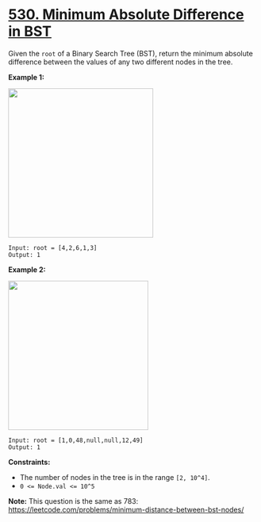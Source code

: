 # [530. Minimum Absolute Difference in BST](https://leetcode.com/problems/minimum-absolute-difference-in-bst/description/)

Given the `root` of a Binary Search Tree (BST), return the minimum absolute difference between the values of any two different nodes in the tree.

**Example 1:** 

<img alt="" src="https://assets.leetcode.com/uploads/2021/02/05/bst1.jpg" style="width: 292px; height: 301px;">

```
Input: root = [4,2,6,1,3]
Output: 1
```

**Example 2:** 

<img alt="" src="https://assets.leetcode.com/uploads/2021/02/05/bst2.jpg" style="width: 282px; height: 301px;">

```
Input: root = [1,0,48,null,null,12,49]
Output: 1
```

**Constraints:** 

- The number of nodes in the tree is in the range `[2, 10^4]`.
- `0 <= Node.val <= 10^5`

**Note:**  This question is the same as 783: <a href="https://leetcode.com/problems/minimum-distance-between-bst-nodes/" target="_blank">https://leetcode.com/problems/minimum-distance-between-bst-nodes/</a>